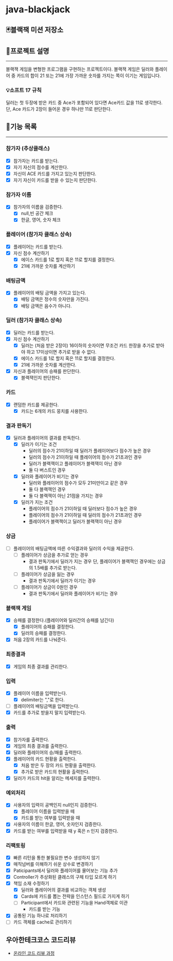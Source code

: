 # java-blackjack

## 🃏블랙잭 미션 저장소

## 🚀프로젝트 설명

---
블랙잭 게임을 변형한 프로그램을 구현하는 프로젝트이다. 
블랙잭 게임은 딜러와 플레이어 중 카드의 합이 21 또는 21에 가장 가까운 숫자를 가지는 쪽이 이기는 게임입니다.
### 💡소프트 17 규칙
딜러는 첫 두장에 받은 카드 중 Ace가 포함되어 있다면 Ace카드 값을 11로 생각한다. 단, Ace 카드가 2장이 들어온 경우 하나만 11로 판단한다.

## 📝기능 목록

---

### 참가자 (추상클래스)
- [x] 참가자는 카드를 받는다.
- [x] 자기 자신의 점수를 계산한다.
- [x] 자신이 ACE 카드를 가지고 있는지 판단한다.
- [x] 자기 자신이 카드를 받을 수 있는지 판단한다.

### 참가자 이름
- [x] 참가자의 이름을 검증한다.
  - [x] null,빈 공간 체크
  - [x] 한글, 영어, 숫자 체크
  
### 플레이어 (참가자 클래스 상속)
- [x] 플레이어는 카드를 받는다.
- [x] 자신 점수 계산하기
  - [x] 에이스 카드를 1로 할지 혹은 11로 할지를 결정한다.
  - [x] 21에 가까운 숫자를 계산하기

### 배팅금액
- [x] 플레이어의 배팅 금액을 가지고 있는다.
  - [x] 배팅 금액은 정수의 숫자만을 가진다.
  - [x] 배팅 금액은 음수가 아니다.

### 딜러 (참가자 클래스 상속)
- [x] 딜러는 카드를 받는다.
- [x] 자신 점수 계산하기
  - [x] 딜러는 (처음 받은 2장이) 16이하의 숫자이면 무조건 카드 한장을 추가로 받아야 하고 17이상이면 추가로 받을 수 없다.
  - [x] 에이스 카드를 1로 할지 혹은 11로 할지를 결정한다.
  - [x] 21에 가까운 숫자를 계산한다.
- [x] 자신과 플레이어의 승패를 판단한다.
  - [x] 블랙잭인지 판단한다.

### 카드
- [x] 랜덤한 카드를 제공한다.
  - [x] 카드는 6개의 카드 뭉치를 사용한다.

### 결과 판독기
- [x] 딜러과 플레이어의 결과를 판독한다.
  - [x] 딜러가 이기는 조건
    - 딜러의 점수가 21이하일 때 딜러가 플레이어보다 점수가 높은 경우
    - 딜러의 점수가 21이하일 때 플레이어의 점수가 21초과인 경우
    - 딜러가 블랙잭이고 플레이어가 블랙잭이 아닌 경우
    - 둘 다 버스트인 경우
  - [x] 딜러와 플레이어가 비기는 경우
    - 딜러와 플레이어의 점수가 모두 21미만이고 같은 경우
    - 둘 다 블랙잭인 경우
    - 둘 다 블랙잭이 아닌 21점을 가지는 경우
  - [x] 딜러가 지는 조건
    - 플레이어의 점수가 21이하일 때 딜러보다 점수가 높은 경우
    - 플레이어의 점수가 21이하일 때 딜러의 점수가 21초과인 경우
    - 플레이어가 블랙잭이고 딜러가 블랙잭이 아닌 경우

### 상금
- [ ] 플레이어의 배팅금액에 따른 수익결과와 딜러의 수익을 제공한다.
  - [ ] 플레이어가 상금을 추가로 얻는 경우
    - 결과 판독기에서 딜러가 지는 경우 단, 플레이어가 블랙잭인 경우에는 상금의 1.5배를 추가로 받는다.
  - [ ] 플레이어가 상금을 잃는 경우
    - 결과 판독기에서 딜러가 이기는 경우
  - [ ] 플레이어가 상금이 0원인 경우
    - 결과 판독기에서 딜러와 플레이어가 비기는 경우

### 블랙잭 게임
- [x] 승패를 결정한다.(플레이어와 딜러간의 승패를 남긴다)
  - [x] 플레이어의 승패를 결정한다.
  - [x] 딜러의 승패를 결정한다.
- [x] 처음 2장의 카드를 나눠준다.

### 최종결과
- [x] 게임의 최종 결과를 관리한다.

### 입력
- [x] 플레이어 이름을 입력받는다.
    - [x] delimiter는 ","로 한다.
- [ ] 플레이어의 배팅금액을 입력받는다.
- [x] 카드를 추가로 받을지 말지 입력받는다.

### 출력
- [x] 참가자를 출력한다.
- [x] 게임의 최종 결과를 출력한다.
- [x] 딜러와 플레이어의 승/패를 출력한다.
- [x] 플레이어의 카드 현황을 출력한다.
  - [x] 처음 받은 두 장의 카드 현황을 출력한다.
  - [x] 추가로 받은 카드의 현활을 출력한다.
- [x] 딜러가 카드의 hit을 알리는 메세지를 출력한다.

### 예외처리
- [x] 사용자의 입력이 공백인지 null인지 검증한다.
  - [x] 플레이어 이름을 입력받을 떼
  - [x] 카드를 받는 여부를 입력받을 때
- [x] 사용자의 이름이 한글, 영어, 숫자인지 검증한다.
- [x] 카드를 받는 여부를 입력받을 때 y 혹은 n 인지 검증한다.

### 리팩토링
- [x] 빠른 리턴을 통한 불필요한 변수 생성하지 않기
- [x] 매직넘버를 이해하기 쉬운 상수로 변경하기
- [x] Paticipants에서 딜러와 플레이어를 물어보는 기능 추가
- [x] Controller가 추상화된 클래스의 구체 타입 모르게 하기
- [x] 책임 소재 수정하기
  - [x] 딜러와 플레이어의 결과를 비교하는 객체 생성
  - [x] Cards에 카드를 뽑는 전략을 인스턴스 필드로 가지게 하기
  - [ ] Participant에서 카드와 관련된 기능을 Hand객체로 이관
    - 카드를 받는 기능
- [x] 공통된 기능 하나로 처리하기
- [ ] 카드 객체를 cache로 관리하기

## 우아한테크코스 코드리뷰

- [온라인 코드 리뷰 과정](https://github.com/woowacourse/woowacourse-docs/blob/master/maincourse/README.md)
